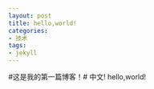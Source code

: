 ```yaml
---
layout: post
title: hello,world!
categories:
- 技术
tags:
- jekyll
---
```


#这是我的第一篇博客！#
中文!
hello,world!
